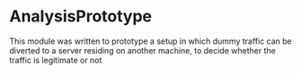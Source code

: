 # AnalysisPrototype
This module was written to prototype a setup in which dummy traffic can be diverted to a server residing on another machine, to decide whether the traffic is legitimate or not
